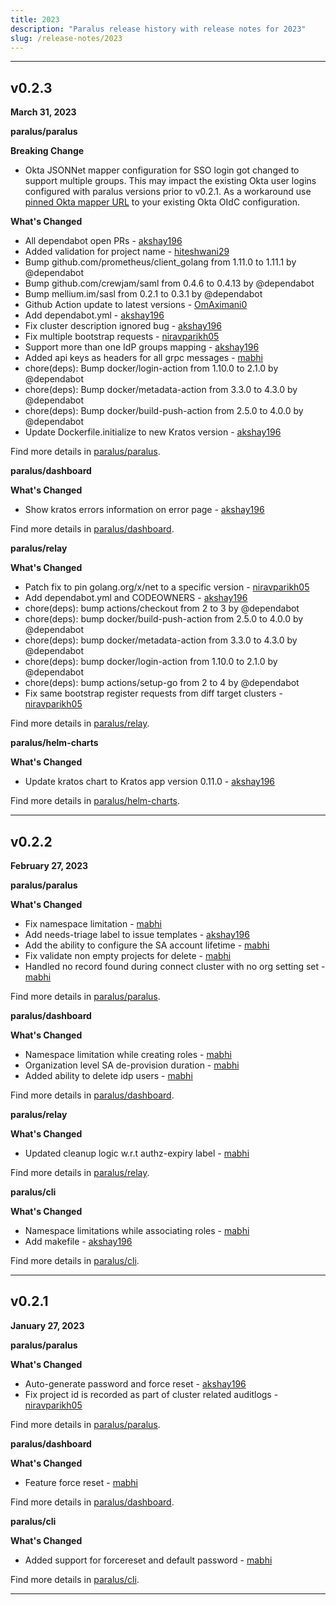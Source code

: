 ```yaml
---
title: 2023
description: "Paralus release history with release notes for 2023"
slug: /release-notes/2023
---
```


---

## v0.2.3

**March 31, 2023**

**paralus/paralus**

**Breaking Change**

- Okta JSONNet mapper configuration for SSO login got changed to support multiple groups. This may impact the existing Okta user logins configured with paralus versions prior to v0.2.1. As a workaround use [pinned Okta mapper URL](https://raw.githubusercontent.com/paralus/paralus/v0.2.1/_kratos/oidc-mappers/okta.jsonnet) to your existing Okta OIdC configuration.

**What's Changed**

- All dependabot open PRs - [akshay196](https://github.com/akshay196)
- Added validation for project name - [hiteshwani29](https://github.com/hiteshwani29)
- Bump github.com/prometheus/client_golang from 1.11.0 to 1.11.1 by @dependabot
- Bump github.com/crewjam/saml from 0.4.6 to 0.4.13 by @dependabot
- Bump mellium.im/sasl from 0.2.1 to 0.3.1 by @dependabot
- Github Action update to latest versions - [OmAximani0](https://github.com/OmAximani0)
- Add dependabot.yml - [akshay196](https://github.com/akshay196)
- Fix cluster description ignored bug - [akshay196](https://github.com/akshay196)
- Fix multiple bootstrap requests - [niravparikh05](https://github.com/niravparikh05)
- Support more than one IdP groups mapping - [akshay196](https://github.com/akshay196)
- Added api keys as headers for all grpc messages - [mabhi](https://github.com/mabhi)
- chore(deps): Bump docker/login-action from 1.10.0 to 2.1.0 by @dependabot
- chore(deps): Bump docker/metadata-action from 3.3.0 to 4.3.0 by @dependabot
- chore(deps): Bump docker/build-push-action from 2.5.0 to 4.0.0 by @dependabot
- Update Dockerfile.initialize to new Kratos version - [akshay196](https://github.com/akshay196)

Find more details in [paralus/paralus](https://github.com/paralus/paralus).

**paralus/dashboard**

**What's Changed**

- Show kratos errors information on error page - [akshay196](https://github.com/akshay196)

Find more details in [paralus/dashboard](https://github.com/paralus/dashboard).

**paralus/relay**

**What's Changed**

- Patch fix to pin golang.org/x/net to a specific version - [niravparikh05](https://github.com/niravparikh05)
- Add dependabot.yml and CODEOWNERS - [akshay196](https://github.com/akshay196)
- chore(deps): bump actions/checkout from 2 to 3 by @dependabot
- chore(deps): bump docker/build-push-action from 2.5.0 to 4.0.0 by @dependabot
- chore(deps): bump docker/metadata-action from 3.3.0 to 4.3.0 by @dependabot
- chore(deps): bump docker/login-action from 1.10.0 to 2.1.0 by @dependabot
- chore(deps): bump actions/setup-go from 2 to 4 by @dependabot
- Fix same bootstrap register requests from diff target clusters - [niravparikh05](https://github.com/niravparikh05)

Find more details in [paralus/relay](https://github.com/paralus/relay).

**paralus/helm-charts**

**What's Changed**

- Update kratos chart to Kratos app version 0.11.0 - [akshay196](https://github.com/akshay196)

Find more details in [paralus/helm-charts](https://github.com/paralus/helm-charts).

---

## v0.2.2

**February 27, 2023**

**paralus/paralus**

**What's Changed**

- Fix namespace limitation - [mabhi](https://github.com/mabhi)
- Add needs-triage label to issue templates - [akshay196](https://github.com/akshay196)
- Add the ability to configure the SA account lifetime - [mabhi](https://github.com/mabhi)
- Fix validate non empty projects for delete - [mabhi](https://github.com/mabhi)
- Handled no record found during connect cluster with no org setting set - [mabhi](https://github.com/mabhi)

Find more details in [paralus/paralus](https://github.com/paralus/paralus).

**paralus/dashboard**

**What's Changed**

- Namespace limitation while creating roles - [mabhi](https://github.com/mabhi)
- Organization level SA de-provision duration - [mabhi](https://github.com/mabhi)
- Added ability to delete idp users - [mabhi](https://github.com/mabhi)

Find more details in [paralus/dashboard](https://github.com/paralus/dashboard).

**paralus/relay**

**What's Changed**

- Updated cleanup logic w.r.t authz-expiry label - [mabhi](https://github.com/mabhi)

Find more details in [paralus/relay](https://github.com/paralus/relay).

**paralus/cli**

**What's Changed**

- Namespace limitations while associating roles - [mabhi](https://github.com/mabhi)
- Add makefile - [akshay196](https://github.com/akshay196)

Find more details in [paralus/cli](https://github.com/paralus/cli).

---

## v0.2.1

**January 27, 2023**

**paralus/paralus**

**What's Changed**

- Auto-generate password and force reset - [akshay196](https://github.com/akshay196)
- Fix project id is recorded as part of cluster related auditlogs - [niravparikh05](https://github.com/niravparikh05)

Find more details in [paralus/paralus](https://github.com/paralus/paralus).

**paralus/dashboard**

**What's Changed**

- Feature force reset - [mabhi](https://github.com/mabhi)

Find more details in [paralus/dashboard](https://github.com/paralus/dashboard).

**paralus/cli**

**What's Changed**

- Added support for forcereset and default password - [mabhi](https://github.com/mabhi)

Find more details in [paralus/cli](https://github.com/paralus/cli).

---
